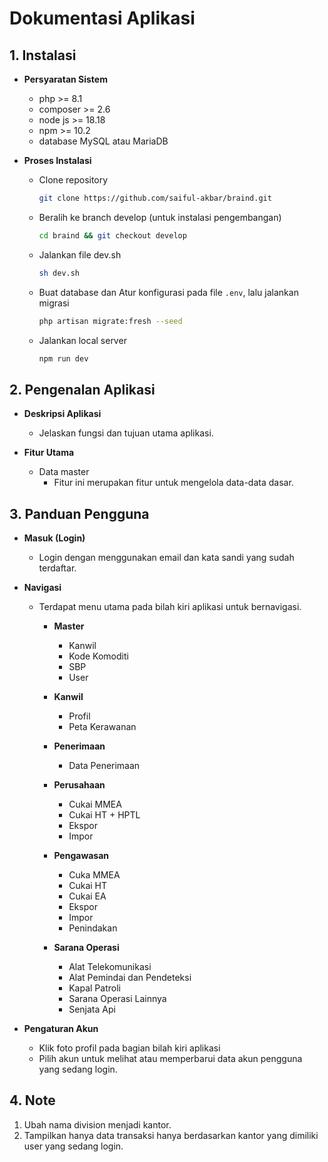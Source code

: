 # Dokumentasi Aplikasi

## 1. Instalasi

- **Persyaratan Sistem**

  - php >= 8.1
  - composer >= 2.6
  - node js >= 18.18
  - npm >= 10.2
  - database MySQL atau MariaDB

- **Proses Instalasi**
  - Clone repository
    ```bash
    git clone https://github.com/saiful-akbar/braind.git
    ```
  - Beralih ke branch develop (untuk instalasi pengembangan)
    ```bash
    cd braind && git checkout develop
    ```
  - Jalankan file dev.sh
    ```sh
    sh dev.sh
    ```
  - Buat database dan Atur konfigurasi pada file `.env`, lalu jalankan migrasi
    ```bash
    php artisan migrate:fresh --seed
    ```
  - Jalankan local server
    ```bash
    npm run dev
    ```

## 2. Pengenalan Aplikasi

- **Deskripsi Aplikasi**

  - Jelaskan fungsi dan tujuan utama aplikasi.

- **Fitur Utama**
  - Data master
    - Fitur ini merupakan fitur untuk mengelola data-data dasar.

## 3. Panduan Pengguna

- **Masuk (Login)**

  - Login dengan menggunakan email dan kata sandi yang sudah terdaftar.

- **Navigasi**

  - Terdapat menu utama pada bilah kiri aplikasi untuk bernavigasi.

    - **Master**

      - Kanwil
      - Kode Komoditi
      - SBP
      - User

    - **Kanwil**

      - Profil
      - Peta Kerawanan

    - **Penerimaan**

      - Data Penerimaan

    - **Perusahaan**

      - Cukai MMEA
      - Cukai HT + HPTL
      - Ekspor
      - Impor

    - **Pengawasan**

      - Cuka MMEA
      - Cukai HT
      - Cukai EA
      - Ekspor
      - Impor
      - Penindakan

    - **Sarana Operasi**
      - Alat Telekomunikasi
      - Alat Pemindai dan Pendeteksi
      - Kapal Patroli
      - Sarana Operasi Lainnya
      - Senjata Api

- **Pengaturan Akun**
  - Klik foto profil pada bagian bilah kiri aplikasi
  - Pilih akun untuk melihat atau memperbarui data akun pengguna yang sedang login.

## 4. Note

1. Ubah nama division menjadi kantor.
2. Tampilkan hanya data transaksi hanya berdasarkan kantor yang dimiliki user yang sedang login.
